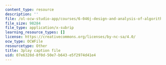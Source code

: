 ```yaml
---
content_type: resource
description: ''
file: /ol-ocw-studio-app/courses/6-046j-design-and-analysis-of-algorithms-spring-2015/07e6328d8f0d50e7b643e5f2974d41e4_iTMn0Kt18tg.vtt
file_size: 98284
file_type: application/x-subrip
learning_resource_types: []
license: https://creativecommons.org/licenses/by-nc-sa/4.0/
ocw_type: OCWFile
resourcetype: Other
title: 3play caption file
uid: 07e6328d-8f0d-50e7-b643-e5f2974d41e4
---
```

